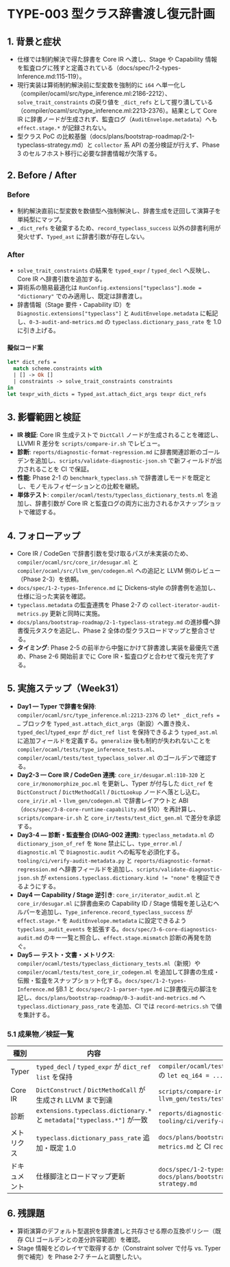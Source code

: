 # TYPE-003 型クラス辞書渡し復元計画

## 1. 背景と症状
- 仕様では制約解決で得た辞書を Core IR へ渡し、Stage や Capability 情報を監査ログに残すと定義されている（docs/spec/1-2-types-Inference.md:115-119）。  
- 現行実装は算術制約解決前に型変数を強制的に `i64` へ単一化し（compiler/ocaml/src/type_inference.ml:2186-2212）、`solve_trait_constraints` の戻り値を `_dict_refs` として握り潰している（compiler/ocaml/src/type_inference.ml:2213-2376）。結果として Core IR に辞書ノードが生成されず、監査ログ（`AuditEnvelope.metadata`）へも `effect.stage.*` が記録されない。  
- 型クラス PoC の比較基盤（docs/plans/bootstrap-roadmap/2-1-typeclass-strategy.md）と `collector` 系 API の差分検証が行えず、Phase 3 のセルフホスト移行に必要な辞書情報が欠落する。

## 2. Before / After
### Before
- 制約解決直前に型変数を数値型へ強制解決し、辞書生成を迂回して演算子を単純型にマップ。  
- `_dict_refs` を破棄するため、`record_typeclass_success` 以外の辞書利用が発火せず、`Typed_ast` に辞書引数が存在しない。

### After
- `solve_trait_constraints` の結果を `typed_expr` / `typed_decl` へ反映し、Core IR へ辞書引数を追加する。  
- 算術系の簡易最適化は `RunConfig.extensions["typeclass"].mode = "dictionary"` でのみ適用し、既定は辞書渡し。  
- 辞書情報（Stage 要件・Capability ID）を `Diagnostic.extensions["typeclass"]` と `AuditEnvelope.metadata` に転記し、`0-3-audit-and-metrics.md` の `typeclass.dictionary_pass_rate` を 1.0 に引き上げる。

#### 擬似コード案
```ocaml
let* dict_refs =
  match scheme.constraints with
  | [] -> Ok []
  | constraints -> solve_trait_constraints constraints
in
let texpr_with_dicts = Typed_ast.attach_dict_args texpr dict_refs
```

## 3. 影響範囲と検証
- **IR 検証**: Core IR 生成テストで `DictCall` ノードが生成されることを確認し、LLVMI R 差分を `scripts/compare-ir.sh` でレビュー。  
- **診断**: `reports/diagnostic-format-regression.md` に辞書関連診断のゴールデンを追加し、`scripts/validate-diagnostic-json.sh` で新フィールドが出力されることを CI で保証。  
- **性能**: Phase 2-1 の `benchmark_typeclass.sh` で辞書渡しモードを既定とし、モノモルフィゼーションとの比較を継続。
- **単体テスト**: `compiler/ocaml/tests/typeclass_dictionary_tests.ml` を追加し、辞書引数が Core IR と監査ログの両方に出力されるかスナップショットで確認する。

## 4. フォローアップ
- Core IR / CodeGen で辞書引数を受け取るパスが未実装のため、`compiler/ocaml/src/core_ir/desugar.ml` と `compiler/ocaml/src/llvm_gen/codegen.ml` への追記と LLVM 側のレビュー（Phase 2-3）を依頼。  
- `docs/spec/1-2-types-Inference.md` に Dickens-style の辞書例を追加し、仕様に沿った実装を確認。  
- `typeclass.metadata` の監査連携を Phase 2-7 の `collect-iterator-audit-metrics.py` 更新と同時に実施。
- `docs/plans/bootstrap-roadmap/2-1-typeclass-strategy.md` の進捗欄へ辞書復元タスクを追記し、Phase 2 全体の型クラスロードマップと整合させる。
- **タイミング**: Phase 2-5 の前半から中盤にかけて辞書渡し実装を最優先で進め、Phase 2-6 開始前までに Core IR・監査ログと合わせて復元を完了する。

## 5. 実施ステップ（Week31）
- **Day1 — Typer で辞書を保持**: `compiler/ocaml/src/type_inference.ml:2213-2376` の `let* _dict_refs = …` ブロックを `Typed_ast.attach_dict_args`（新設）へ置き換え、`typed_decl`/`typed_expr` が `dict_ref list` を保持できるよう `typed_ast.ml` に追加フィールドを定義する。`generalize` 後も制約が失われないことを `compiler/ocaml/tests/type_inference_tests.ml`、`compiler/ocaml/tests/test_typeclass_solver.ml` のゴールデンで確認する。
- **Day2-3 — Core IR / CodeGen 連携**: `core_ir/desugar.ml:110-320` と `core_ir/monomorphize_poc.ml` を更新し、Typer が付与した `dict_ref` を `DictConstruct` / `DictMethodCall` / `DictLookup` ノードへ落とし込む。`core_ir/ir.ml`・`llvm_gen/codegen.ml` で辞書レイアウトと ABI（`docs/spec/3-8-core-runtime-capability.md` §10）を再計算し、`scripts/compare-ir.sh` と `core_ir/tests/test_dict_gen.ml` で差分を承認する。
- **Day3-4 — 診断・監査整合 (DIAG-002 連携)**: `typeclass_metadata.ml` の `dictionary_json_of_ref` を `None` 禁止にし、`type_error.ml` / `diagnostic.ml` で `Diagnostic.audit` への転写を必須化する。`tooling/ci/verify-audit-metadata.py` と `reports/diagnostic-format-regression.md` へ辞書フィールドを追加し、`scripts/validate-diagnostic-json.sh` が `extensions.typeclass.dictionary.kind != "none"` を検証できるようにする。
- **Day4 — Capability / Stage 逆引き**: `core_ir/iterator_audit.ml` と `core_ir/desugar.ml` に辞書由来の Capability ID / Stage 情報を差し込むヘルパーを追加し、`Type_inference.record_typeclass_success` が `effect.stage.*` を `AuditEnvelope.metadata` に設定できるよう `typeclass_audit_events` を拡張する。`docs/spec/3-6-core-diagnostics-audit.md` のキー一覧と照合し、`effect.stage.mismatch` 診断の再発を防ぐ。
- **Day5 — テスト・文書・メトリクス**: `compiler/ocaml/tests/typeclass_dictionary_tests.ml`（新規）や `compiler/ocaml/tests/test_core_ir_codegen.ml` を追加して辞書の生成・伝搬・監査をスナップショット化する。`docs/spec/1-2-types-Inference.md` §B.1 と `docs/spec/2-1-parser-type.md` に辞書復元の脚注を記し、`docs/plans/bootstrap-roadmap/0-3-audit-and-metrics.md` へ `typeclass.dictionary_pass_rate` を追加、CI では `record-metrics.sh` で値を集計する。

### 5.1 成果物／検証一覧
| 種別 | 内容 | エビデンス |
|------|------|------------|
| Typer | `typed_decl` / `typed_expr` が `dict_ref list` を保持 | `compiler/ocaml/tests/typeclass_dictionary_tests.ml` の `let eq_i64 = ...` ゴールデン |
| Core IR | `DictConstruct` / `DictMethodCall` が生成され LLVM まで到達 | `scripts/compare-ir.sh` / `llvm_gen/tests/test_codegen_dict.ml` |
| 診断 | `extensions.typeclass.dictionary.*` と `metadata["typeclass.*"]` が一致 | `reports/diagnostic-format-regression.md` と `tooling/ci/verify-audit-metadata.py` |
| メトリクス | `typeclass.dictionary_pass_rate` 追加・既定 1.0 | `docs/plans/bootstrap-roadmap/0-3-audit-and-metrics.md` と CI `record-metrics.sh` |
| ドキュメント | 仕様脚注とロードマップ更新 | `docs/spec/1-2-types-Inference.md` / `docs/plans/bootstrap-roadmap/2-1-typeclass-strategy.md` |

## 6. 残課題
- 算術演算のデフォルト型選択を辞書渡しと共存させる際の互換ポリシー（既存 CLI ゴールデンとの差分許容範囲）を確認。  
- Stage 情報をどのレイヤで取得するか（Constraint solver で付与 vs. Typer 側で補完）を Phase 2-7 チームと調整したい。
